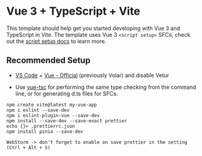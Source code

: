 # Vue 3 + TypeScript + Vite

This template should help get you started developing with Vue 3 and TypeScript in Vite. The template uses Vue 3 `<script setup>` SFCs, check out the [script setup docs](https://v3.vuejs.org/api/sfc-script-setup.html#sfc-script-setup) to learn more.

## Recommended Setup

- [VS Code](https://code.visualstudio.com/) + [Vue - Official](https://marketplace.visualstudio.com/items?itemName=Vue.volar) (previously Volar) and disable Vetur

- Use [vue-tsc](https://github.com/vuejs/language-tools/tree/master/packages/tsc) for performing the same type checking from the command line, or for generating d.ts files for SFCs.


```
npm create vite@latest my-vue-app
npm i eslint --save-dev
npm i eslint-plugin-vue --save-dev
npm install --save-dev --save-exact prettier
echo {}> .prettierrc.json
npm install pinia --save-dev

WebStorm -> don't forget to enable on save prettier in the setting (Ctrl + Alt + S)
```

